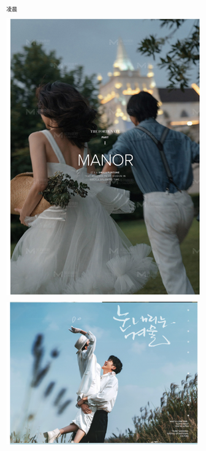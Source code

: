 凌晨



![image-20220406212812253](images/婚纱照/image-20220406212812253.png)



![image-20220406214259446](images/婚纱照/image-20220406214259446.png)
